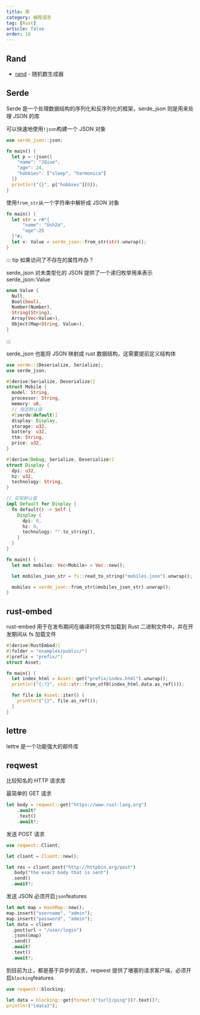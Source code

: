 ```yaml
---
title: 库
category: 编程语言
tag: [Rust]
article: false
order: 16
---
```


## Rand

+ [rand](https://github.com/rust-random/rand) - 随机数生成器

## Serde

Serde 是一个处理数据结构的序列化和反序列化的框架，serde_json 则是用来处理 JSON 的库

可以快速地使用`!json`构建一个 JSON 对象

```rust
use serde_json::json;

fn main() {
  let p = !json({
    "name": "JQiue",
    "age": 24,
    "hobbies": ["sleep", "harmonica"]
  })
  println!("{}", p["hobbies"][0]);
}
```

使用`from_str`从一个字符串中解析成 JSON 对象

```rust
fn main() {
  let str = r#"{
      "name": "Ush2a",
      "age":25
  }"#;
  let v: Value = serde_json::from_str(str).unwrap();
}
```

::: tip 如果访问了不存在的属性咋办？

serde_json 对未类型化的 JSON 提供了一个递归枚举用来表示 serde_json::Value

```rust
enum Value {
  Null,
  Bool(bool),
  Number(Number),
  String(String),
  Array(Vec<Value>),
  Object(Map<String, Value>),
}
```

:::

serde_json 也能将 JSON 映射成 rust 数据结构，这需要提前定义结构体

```rust
use serde::{Deserialize, Serialize};
use serde_json;

#[derive(Serialize, Deserialize)]
struct Mobile {
  model: String,
  processor: String,
  memory: u8,
  // 指定默认值
  #[serde(default)]
  display: Display,
  storage: u32,
  battery: u32,
  ttm: String,
  price: u32,
}

#[derive(Debug, Serialize, Deserialize)]
struct Display {
  dpi: u32,
  hz: u32,
  technology: String,
}

// 实现默认值
impl Default for Display {
  fn default() -> Self {
    Display {
      dpi: 0,
      hz: 0,
      technology: "".to_string(),
    }
  }
}

fn main() {
  let mut mobiles: Vec<Mobile> = Vec::new();

  let mobiles_json_str = fs::read_to_string("mobiles.json").unwrap();

  mobiles = serde_json::from_str(&mobiles_json_str).unwrap();
}
```

## rust-embed

rust-embed 用于在发布期间在编译时将文件加载到 Rust 二进制文件中，并在开发期间从 fs 加载文件

```rust
#[derive(RustEmbed)]
#[folder = "examples/public/"]
#[prefix = "prefix/"]
struct Asset;

fn main() {
  let index_html = Asset::get("prefix/index.html").unwrap();
  println!("{:?}", std::str::from_utf8(index_html.data.as_ref()));

  for file in Asset::iter() {
    println!("{}", file.as_ref());
  }
}
```

## lettre

lettre 是一个功能强大的邮件库

## reqwest

比较知名的 HTTP 请求库

最简单的 GET 请求

```rust
let body = reqwest::get("https://www.rust-lang.org")
    .await?
    .text()
    .await?;
```

发送 POST 请求

```rust
use reqwest::Client;

let client = Client::new();

let res = client.post("http://httpbin.org/post")
  .body("the exact body that is sent")
  .send()
  .await?;
```

发送 JSON 必须开启`json`features

```rust
let mut map = HashMap::new();
map.insert("username", "admin");
map.insert("password", "admin");
let data = client
  .post(url + "/user/login")
  .json(&map)
  .send()
  .await?
  .text()
  .await?;
```

到目前为止，都是基于异步的请求，reqwest 提供了堵塞的请求客户端，必须开启`blocking`features

```rust
use reqwest::blocking;

let data = blocking::get(format!("{url}/ping"))?.text()?;
println!("{data}");
```
